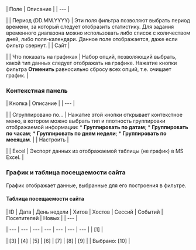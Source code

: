 | Поле | Описание |
| --- |

|
| Период (DD.MM.YYYY) | Эти поля фильтра позволяют выбрать период времени, за который следует отобразить статистику. Для задания временного диапазона можно использовать либо список с количеством дней, либо поля-календари.   Данное поле отображается, даже если фильтр свернут. |
| Сайт |

|
| Что показать на графиках | Набор опций, позволяющий выбрать, какой тип данных следует отображать на графике. Нажатие кнопки фильтра **Отменить** равносильно сбросу всех опций, т.е. очищает график. |

### Контекстная панель

| Кнопка | Описание |
| --- |

|
| Сгруппировано по... | Нажатие этой кнопки открывает контекстное меню, в котором можно выбрать тип и плотность группировки отображаемой информации:  * **Группировать по датам**; * **Группировать по часам**; * **Группировать по дням недели**; * **Группировать по месяцам**. |
| Настроить |

|
| Excel | Экспорт данных из отображаемой таблицы (не график) в MS Excel. |

### График и таблица посещаемости сайта

График отображает данные, выбранные для его построения в фильтре.

#### Таблица посещаемости сайта

| ID | Дата | День недели | Хитов | Хостов | Сессий | Событий | Посетителей | Новых |
| --- |

| --- | --- | --- | --- | --- | --- | --- |
| [1] |

| [3] | [4] | [5] | [6] | [7] | [8] | [9] |
| Выбрано: [10] |